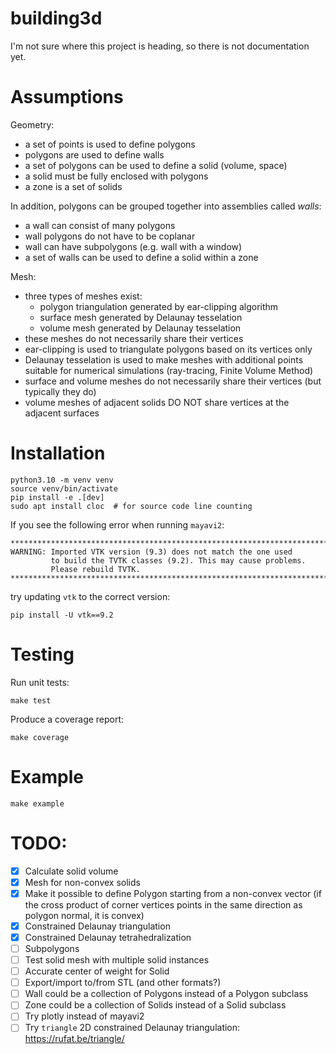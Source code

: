 # building3d

I'm not sure where this project is heading, so there is not documentation yet.

# Assumptions

Geometry:
- a set of points is used to define polygons
- polygons are used to define walls
- a set of polygons can be used to define a solid (volume, space)
- a solid must be fully enclosed with polygons
- a zone is a set of solids

In addition, polygons can be grouped together into assemblies called *walls*:
- a wall can consist of many polygons
- wall polygons do not have to be coplanar
- wall can have subpolygons (e.g. wall with a window)
- a set of walls can be used to define a solid within a zone

Mesh:
- three types of meshes exist:
    - polygon triangulation generated by ear-clipping algorithm
    - surface mesh generated by Delaunay tesselation
    - volume mesh generated by Delaunay tesselation
- these meshes do not necessarily share their vertices
- ear-clipping is used to triangulate polygons based on its vertices only
- Delaunay tesselation is used to make meshes with additional points suitable
  for numerical simulations (ray-tracing, Finite Volume Method)
- surface and volume meshes do not necessarily share their vertices (but typically they do)
- volume meshes of adjacent solids DO NOT share vertices at the adjacent surfaces


# Installation
```
python3.10 -m venv venv
source venv/bin/activate
pip install -e .[dev]
sudo apt install cloc  # for source code line counting
```

If you see the following error when running `mayavi2`:
```
********************************************************************************
WARNING: Imported VTK version (9.3) does not match the one used
         to build the TVTK classes (9.2). This may cause problems.
         Please rebuild TVTK.
********************************************************************************
```
try updating `vtk` to the correct version:
```
pip install -U vtk==9.2
```

# Testing

Run unit tests:
```
make test
```

Produce a coverage report:
```
make coverage
```

# Example
```
make example
```

# TODO:

- [x] Calculate solid volume
- [x] Mesh for non-convex solids
- [x] Make it possible to define Polygon starting from a non-convex vector (if
  the cross product of corner vertices points in the same direction as polygon
  normal, it is convex)
- [x] Constrained Delaunay triangulation
- [x] Constrained Delaunay tetrahedralization
- [ ] Subpolygons
- [ ] Test solid mesh with multiple solid instances
- [ ] Accurate center of weight for Solid
- [ ] Export/import to/from STL (and other formats?)
- [ ] Wall could be a collection of Polygons instead of a Polygon subclass
- [ ] Zone could be a collection of Solids instead of a Solid subclass
- [ ] Try plotly instead of mayavi2
- [ ] Try `triangle` 2D constrained Delaunay triangulation:
  https://rufat.be/triangle/
